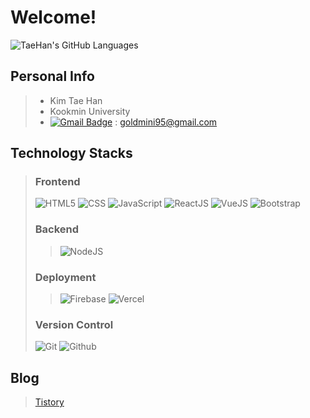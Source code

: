 # Welcome!
![TaeHan's GitHub Languages](https://github-readme-stats.vercel.app/api/top-langs/?username=taehankim-dev&langs_count=10&theme=tokyonight&show_icons=true")

## Personal Info
>+ Kim Tae Han
>+ Kookmin University
>+ [![Gmail Badge](https://img.shields.io/badge/Gmail-d14836?style=flat-square&logo=Gmail&logoColor=white&link=mailto:goldmini95@gmail.com)](mailto:goldmini95@gmail.com) : goldmini95@gmail.com

## Technology Stacks
>### Frontend
>![HTML5](https://img.shields.io/badge/html5-E34F26?style=for-the-badge&logo=html5&logoColor=white)
>![CSS](https://img.shields.io/badge/css-1572B6?style=for-the-badge&logo=css3&logoColor=white)
>![JavaScript](https://img.shields.io/badge/javascript-F7DF1E?style=for-the-badge&logo=javascript&logoColor=black)
>![ReactJS](https://img.shields.io/badge/react-61DAFB?style=for-the-badge&logo=react&logoColor=black)
>![VueJS](https://img.shields.io/badge/vue.js-4FC08D?style=for-the-badge&logo=vue.js&logoColor=white)
>![Bootstrap](https://img.shields.io/badge/bootstrap-7952B3?style=for-the-badge&logo=bootstrap&logoColor=white)
>
>### Backend
>>![NodeJS](https://img.shields.io/badge/node.js-339933?style=for-the-badge&logo=Node.js&logoColor=white)
>
>### Deployment
>>![Firebase](https://img.shields.io/badge/firebase-FFCA28?style=for-the-badge&logo=firebase&logoColor=white)
>>![Vercel](https://img.shields.io/badge/vercel-000000?style=for-the-badge&logo=vercel&logoColor=white)
>
>### Version Control
>![Git](https://img.shields.io/badge/git-F05032?style=for-the-badge&logo=git&logoColor=white)
>![Github](https://img.shields.io/badge/github-181717?style=for-the-badge&logo=github&logoColor=white)

## Blog
> [Tistory](https://daily-dev-note95.tistory.com/)
